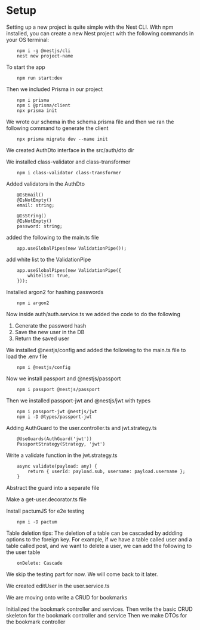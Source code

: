 # Setup
Setting up a new project is quite simple with the Nest CLI. With npm installed, you can create a new Nest project with the following commands in your OS terminal:
```
    npm i -g @nestjs/cli
    nest new project-name
```

To start the app

```
    npm run start:dev
```

Then we included Prisma in our project

```
    npm i prisma
    npm i @prisma/client
    npx prisma init
```

We wrote our schema in the schema.prisma file and then we ran the following command to generate the client

```
    npx prisma migrate dev --name init
```

We created AuthDto interface in the src/auth/dto dir

We installed class-validator and class-transformer

```
    npm i class-validator class-transformer
```

Added validators in the AuthDto

```
    @IsEmail()
    @IsNotEmpty()
    email: string;

    @IsString()
    @IsNotEmpty()
    password: string;
```

added the following to the main.ts file

```
    app.useGlobalPipes(new ValidationPipe());
```
add white list to the ValidationPipe

```
    app.useGlobalPipes(new ValidationPipe({
        whitelist: true,
    }));
```

Installed argon2 for hashing passwords

```
    npm i argon2
```


Now inside auth/auth.service.ts we added the code to do the following

1. Generate the password hash
2. Save the new user in the DB
3. Return the saved user


We installed @nestjs/config and added the following to the main.ts file to load the .env file

```
    npm i @nestjs/config
```

Now we install passport and @nestjs/passport

```
    npm i passport @nestjs/passport
```

Then we installed passport-jwt and @nestjs/jwt with types

```
    npm i passport-jwt @nestjs/jwt
    npm i -D @types/passport-jwt
```

Adding AuthGuard to the user.controller.ts and jwt.strategy.ts

```
    @UseGuards(AuthGuard('jwt'))
    PassportStrategy(Strategy, 'jwt')
```

Write a validate function in the jwt.strategy.ts

```
    async validate(payload: any) {
        return { userId: payload.sub, username: payload.username };
    }
```

Abstract the guard into a separate file


Make a get-user.decorator.ts file


Install pactumJS for e2e testing

```
    npm i -D pactum
```

Table deletion tips: The deletion of a table can be cascaded by addding options to the foreign key. For example, if we have a table called user and a table called post, and we want to delete a user, we can add the following to the user table

```
    onDelete: Cascade
```


We skip the testing part for now. We will come back to it later.

We created editUser in the user.service.ts

We are moving onto write a CRUD for bookmarks

Initialized the bookmark controller and services. 
Then write the basic CRUD skeleton for the bookmark controller and service
Then we make DTOs for the bookmark controller